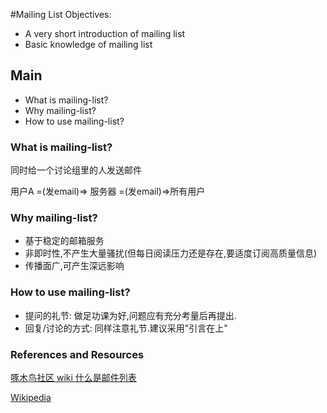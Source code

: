 #Mailing List
Objectives:
- A very short introduction of mailing list
- Basic knowledge of mailing list

## Main
- What is mailing-list?
- Why mailing-list?
- How to use mailing-list?

### What is mailing-list?
同时给一个讨论组里的人发送邮件

用户A =(发email)=> 服务器 =(发email)=>所有用户

### Why mailing-list?
- 基于稳定的邮箱服务
- 非即时性,不产生大量骚扰(但每日阅读压力还是存在,要适度订阅高质量信息)
- 传播面广,可产生深远影响

### How to use mailing-list?
- 提问的礼节: 做足功课为好,问题应有充分考量后再提出.
- 回复/讨论的方式: 同样注意礼节.建议采用"引言在上"

### References and Resources
[啄木鸟社区 wiki 什么是邮件列表](http://wiki.woodpecker.org.cn/moin/MailingList)

[Wikipedia](http://en.wikipedia.org/wiki/Electronic_mailing_list)
